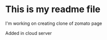 <h1>This is my readme file</h1>
<p>I'm working on creating clone of zomato page</p>
<p> Added in cloud server</p>
